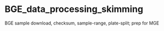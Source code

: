 # BGE_data_processing_skimming
BGE sample download, checksum, sample-range, plate-split; prep for MGE
